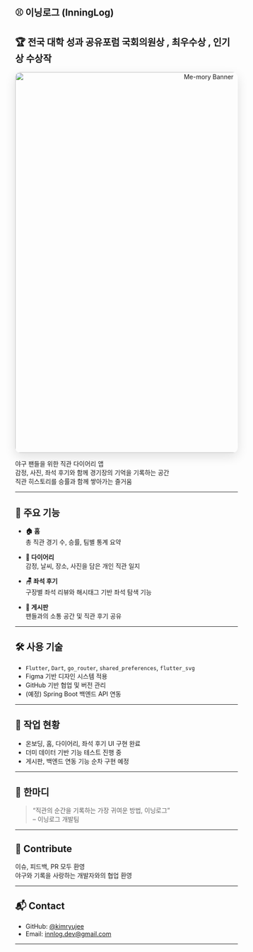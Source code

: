 ## ⚾️ 이닝로그 (InningLog)
## 🏆 전국 대학 성과 공유포럼 국회의원상 , 최우수상 , 인기상 수상작

<p align="center"> <img src="https://github.com/user-attachments/assets/5c9f31c5-4c86-4b0c-a100-34b38d5e4c45" alt="Me-mory Banner" width="860" style="border-radius:12px; box-shadow:0 8px 24px rgba(0,0,0,.12);" /> </p>

야구 팬들을 위한 직관 다이어리 앱  
감정, 사진, 좌석 후기와 함께 경기장의 기억을 기록하는 공간  
직관 히스토리를 승률과 함께 쌓아가는 즐거움

---

## 📱 주요 기능

- **🏠 홈**  
  총 직관 경기 수, 승률, 팀별 통계 요약

- **📅 다이어리**  
  감정, 날씨, 장소, 사진을 담은 개인 직관 일지

- **🪑 좌석 후기**  
  구장별 좌석 리뷰와 해시태그 기반 좌석 탐색 기능

- **💬 게시판**  
  팬들과의 소통 공간 및 직관 후기 공유

---

## 🛠 사용 기술

- `Flutter`, `Dart`, `go_router`, `shared_preferences`, `flutter_svg`  
- Figma 기반 디자인 시스템 적용  
- GitHub 기반 협업 및 버전 관리  
- (예정) Spring Boot 백엔드 API 연동

---

## 🚧 작업 현황

- 온보딩, 홈, 다이어리, 좌석 후기 UI 구현 완료  
- 더미 데이터 기반 기능 테스트 진행 중  
- 게시판, 백엔드 연동 기능 순차 구현 예정

---

## 🧸 한마디

> “직관의 순간을 기록하는 가장 귀여운 방법, 이닝로그”  
> – 이닝로그 개발팀

---

## 🤝 Contribute

이슈, 피드백, PR 모두 환영  
야구와 기록을 사랑하는 개발자와의 협업 환영

---

## 📬 Contact

- GitHub: [@kimryujee](https://github.com/kimryujee)  
- Email: innlog.dev@gmail.com

---
